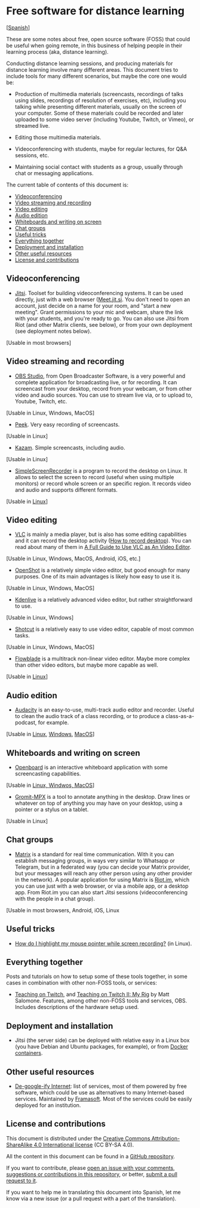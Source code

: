 # Free software for distance learning

[[Spanish](foss-distance-learning-es)]

These are some notes about free, open source software (FOSS) that could be useful when going remote, in this business of helping people in their learning process (aka, distance learning).

Conducting distance learning sessions, and producing materials for distance learning involve many different areas. This document tries to include tools for many different scenarios, but maybe the core one would be:

* Production of multimedia materials (screencasts, recordings of talks using slides, recordings of resolution of exercises, etc), including you talking while presenting different materials, usually on the screen of your computer. Some of these materials could be recorded and later uploaded to some video server (including Youtube, Twitch, or Vimeo), or streamed live.

* Editing those multimedia materials.

* Videoconferencing with students, maybe for regular lectures, for Q&A sessions, etc.

* Maintaining social contact with students as a group, usually through chat or messaging applications.

The current table of contents of this document is:

* [Videoconferencing](#videoconferencing)
* [Video streaming and recording](#videostreaming)
* [Video editing](#videoediting)
* [Audio edition](#audioediting)
* [Whiteboards and writing on screen](#whiteboard)
* [Chat groups](#chat)
* [Useful tricks](#tricks)
* [Everything together](#together)
* [Deployment and installation](#deployment)
* [Other useful resources](#resources)
* [License and contributions](#license)


## <a name="videoconferencing"></a>Videoconferencing


* [Jitsi](https://jitsi.org). Toolset for building videoconferencing systems. It can be used directly, just with a web browser ([Meet.jit.si](https://meet.jit.si). You don't need to open an account, just decide on a name for your room, and "start a new meeting". Grant permissions to your mic and webcam, share the link with your students, and you're ready to go. You can also use Jitsi from Riot (and other Matrix clients, see below), or from your own deployment (see deployment notes below).

[Usable in most browsers]


## <a name="videostreaming"></a>Video streaming and recording

* [OBS Studio](https://obsproject.com/), from Open Broadcaster Software, is a very powerful and complete application for broadcasting live, or for recording. It can screencast from your desktop, record from your webcam, or from other video and audio sources. You can use to stream live via, or to upload to, Youtube, Twitch, etc.

[Usable in Linux, Windows, MacOS]

* [Peek](https://github.com/phw/peek). Very easy recording of screencasts.

[Usable in Linux]

* [Kazam](https://launchpad.net/kazam). Simple screencasts, including audio.

[Usable in Linux]

* [SimpleScreenRecorder](https://www.maartenbaert.be/simplescreenrecorder/) is a program to record the desktop on Linux. It allows to select the screen to record (useful when using multiple monitors) or record whole screen or an specific region. It records video and audio and supports different formats.

[Usable in [Linux](https://www.maartenbaert.be/simplescreenrecorder/#download)]


## <a name="videoediting"></a>Video editing

* [VLC](https://vlc.media/) is mainly a media player, but is also has some editing capabilities and it can record the desktop activity ([How to record desktop](https://www.vlchelp.com/how-to-record-desktop/)). You can read about many of them in [A Full Guide to Use VLC as An Video Editor](https://videoconverter.wondershare.com/vlc/how-to-use-vlc-as-a-video-editor.html).

[Usable in Linux, Windows, MacOS, Android, iOS, etc.]

* [OpenShot](https://www.openshot.org/) is a relatively simple video editor, but good enough for many purposes. One of its main advantages is likely how easy to use it is.

[Usable in Linux, Windows, MacOS]

* [Kdenlive](https://kdenlive.org/) is a relatively advanced video editor, but rather straightforward to use.

[Usable in Linux, Windows]

* [Shotcut](https://shotcut.org/) is a relatively easy to use video editor, capable of most common tasks.

[Usable in Linux, Windows, MacOS]

* [Flowblade](https://jliljebl.github.io/flowblade/) is a multitrack non-linear video editor. Maybe more complex than other video editors, but maybe more capable as well.

[Usable in [Linux](https://jliljebl.github.io/flowblade/download.html)]

## <a name="audioediting"></a>Audio edition

* [Audacity](https://www.audacityteam.org/) is an easy-to-use, multi-track audio editor and recorder. Useful to clean the audio track of a class recording, or to produce a class-as-a-podcast, for example.

[Usable in [Linux](https://www.audacityteam.org/download/linux/), [Windows](https://www.audacityteam.org/download/windows/), [MacOS](https://www.audacityteam.org/download/mac/)]


## <a name="whiteboard"></a>Whiteboards and writing on screen

* [Openboard](https://github.com/OpenBoard-org/OpenBoard/wiki) is an interactive whiteboard application with some screencasting capabilities.

[Usable in [Linux, Windwos, MacOS](https://github.com/OpenBoard-org/OpenBoard/wiki/Downloads)]

* [Gromit-MPX](https://github.com/bk138/gromit-mpx) is a tool to annotate anything in the desktop. Draw lines or whatever on top of anything you may have on your desktop, using a pointer or a stylus on a tablet.

[Usable in Linux]


## <a name="chat"></a>Chat groups

* [Matrix](https://matrix.org/) is a standard for real time communication. With it you can establish messaging groups, in ways very similar to Whatsapp or Telegram, but in a federated way (you can decide your Matrix provider, but your messages will reach any other person using any other provider in the network). A popular application for using Matrix is [Riot.im](https://riot.im/), which you can use just with a web browser, or via a mobile app, or a desktop app. From Riot.im you can also start Jitsi sessions (videoconferencing with the people in a chat group).

[Usable in most browsers, Android, iOS, Linux

## <a name="tricks"></a>Useful tricks

* [How do I highlight my mouse pointer while screen recording?](https://askubuntu.com/questions/777896/how-do-i-highlight-my-mouse-pointer-while-screen-recording) (in Linux).

## <a name="together"></a>Everything together

Posts and tutorials on how to setup some of these tools together, in some cases in combination with other non-FOSS tools, or services:

* [Teaching on Twitch](http://matthematics.com/teach-on-twitch/), and [Teaching on Twitch II: My Rig](http://matthematics.com/teach-on-twitch-my-setup/) by Matt Salomone. Features, among other non-FOSS tools and services, OBS. Includes descriptions of the hardware setup used.

## <a name="deployment"></a>Deployment and installation

* Jitsi (the server side) can be deployed with relative easy in a Linux box (you have Debian and Ubuntu packages, for example), or from [Docker containers](https://github.com/jitsi/docker-jitsi-meet).

## <a name="resources"></a>Other useful resources

* [De-google-ify Internet](https://degooglisons-internet.org/en/list): list of services, most of them powered by free software, which could be use as alternatives to many Internet-based services. Maintained by [Framasoft](https://framasoft.org/en/association/). Most of the services could be easily deployed for an institution.

## <a name="license"></a>License and contributions

This document is distributed under the [Creative Commons Attribution-ShareAlike 4.0 International license](https://creativecommons.org/licenses/by-sa/4.0/) (CC BY-SA 4.0).

All the content in this document can be found in a [GitHub repository](https://github.com/jgbarah/Notes/).

If you want to contribute, please [open an issue with your comments, suggestions or contributions in this repository](https://github.com/jgbarah/Notes/issues/new), or better, [submit a pull request to it](https://github.com/jgbarah/Notes/pulls).

If you want to help me in translating this document into Spanish, let me know via a new issue (or a pull request with a part of the translation).
